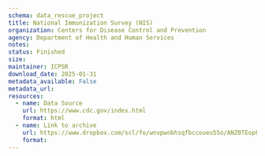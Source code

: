 ```yaml
---
schema: data_rescue_project 
title: National Immunization Survey (NIS)
organization: Centers for Disease Control and Prevention
agency: Department of Health and Human Services
notes: 
status: Finished
size: 
maintainer: ICPSR
download_date: 2025-01-31
metadata_available: False
metadata_url: 
resources:
  - name: Data Source
    url: https://www.cdc.gov/index.html
    format: html
  - name: Link to archive
    url: https://www.dropbox.com/scl/fo/wnvpwnbhsqfbccoueu55o/ANZ0TEopFTyJu7yQE4N6jU4?rlkey=h2j7z1w54aopj5dwjrkr5vtra&dl=0
    format: 
---
```

